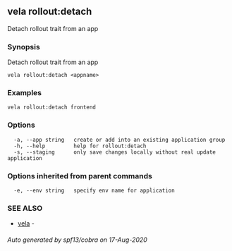 ## vela rollout:detach

Detach rollout trait from an app

### Synopsis

Detach rollout trait from an app

```
vela rollout:detach <appname>
```

### Examples

```
vela rollout:detach frontend
```

### Options

```
  -a, --app string   create or add into an existing application group
  -h, --help         help for rollout:detach
  -s, --staging      only save changes locally without real update application
```

### Options inherited from parent commands

```
  -e, --env string   specify env name for application
```

### SEE ALSO

* [vela](vela.md)	 - 

###### Auto generated by spf13/cobra on 17-Aug-2020
